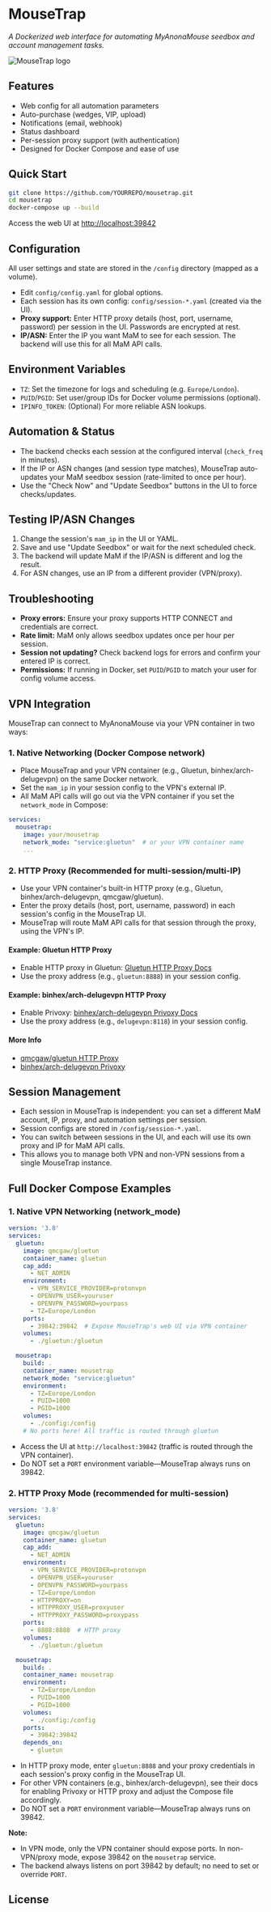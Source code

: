 # MouseTrap

_A Dockerized web interface for automating MyAnonaMouse seedbox and account management tasks._

![MouseTrap logo](frontend/src/assets/logo.svg)

## Features

- Web config for all automation parameters
- Auto-purchase (wedges, VIP, upload)
- Notifications (email, webhook)
- Status dashboard
- Per-session proxy support (with authentication)
- Designed for Docker Compose and ease of use

## Quick Start

```bash
git clone https://github.com/YOURREPO/mousetrap.git
cd mousetrap
docker-compose up --build
```

Access the web UI at [http://localhost:39842](http://localhost:39842)

## Configuration

All user settings and state are stored in the `/config` directory (mapped as a volume).

- Edit `config/config.yaml` for global options.
- Each session has its own config: `config/session-*.yaml` (created via the UI).
- **Proxy support:** Enter HTTP proxy details (host, port, username, password) per session in the UI. Passwords are encrypted at rest.
- **IP/ASN:** Enter the IP you want MaM to see for each session. The backend will use this for all MaM API calls.

## Environment Variables

- `TZ`: Set the timezone for logs and scheduling (e.g. `Europe/London`).
- `PUID`/`PGID`: Set user/group IDs for Docker volume permissions (optional).
- `IPINFO_TOKEN`: (Optional) For more reliable ASN lookups.

## Automation & Status

- The backend checks each session at the configured interval (`check_freq` in minutes).
- If the IP or ASN changes (and session type matches), MouseTrap auto-updates your MaM seedbox session (rate-limited to once per hour).
- Use the "Check Now" and "Update Seedbox" buttons in the UI to force checks/updates.

## Testing IP/ASN Changes

1. Change the session's `mam_ip` in the UI or YAML.
2. Save and use "Update Seedbox" or wait for the next scheduled check.
3. The backend will update MaM if the IP/ASN is different and log the result.
4. For ASN changes, use an IP from a different provider (VPN/proxy).

## Troubleshooting

- **Proxy errors:** Ensure your proxy supports HTTP CONNECT and credentials are correct.
- **Rate limit:** MaM only allows seedbox updates once per hour per session.
- **Session not updating?** Check backend logs for errors and confirm your entered IP is correct.
- **Permissions:** If running in Docker, set `PUID`/`PGID` to match your user for config volume access.

## VPN Integration

MouseTrap can connect to MyAnonaMouse via your VPN container in two ways:

### 1. Native Networking (Docker Compose network)
- Place MouseTrap and your VPN container (e.g., Gluetun, binhex/arch-delugevpn) on the same Docker network.
- Set the `mam_ip` in your session config to the VPN's external IP.
- All MaM API calls will go out via the VPN container if you set the `network_mode` in Compose:

```yaml
services:
  mousetrap:
    image: your/mousetrap
    network_mode: "service:gluetun"  # or your VPN container name
    ...
```

### 2. HTTP Proxy (Recommended for multi-session/multi-IP)
- Use your VPN container's built-in HTTP proxy (e.g., Gluetun, binhex/arch-delugevpn, qmcgaw/gluetun).
- Enter the proxy details (host, port, username, password) in each session's config in the MouseTrap UI.
- MouseTrap will route MaM API calls for that session through the proxy, using the VPN's IP.

#### Example: Gluetun HTTP Proxy
- Enable HTTP proxy in Gluetun: [Gluetun HTTP Proxy Docs](https://github.com/qdm12/gluetun-wiki/blob/main/setup/http-proxy.md)
- Use the proxy address (e.g., `gluetun:8888`) in your session config.

#### Example: binhex/arch-delugevpn HTTP Proxy
- Enable Privoxy: [binhex/arch-delugevpn Privoxy Docs](https://github.com/binhex/documentation/blob/master/docker/faq/vpn.md#privoxy-support)
- Use the proxy address (e.g., `delugevpn:8118`) in your session config.

#### More Info
- [qmcgaw/gluetun HTTP Proxy](https://github.com/qdm12/gluetun-wiki/blob/main/setup/http-proxy.md)
- [binhex/arch-delugevpn Privoxy](https://github.com/binhex/documentation/blob/master/docker/faq/vpn.md#privoxy-support)

## Session Management

- Each session in MouseTrap is independent: you can set a different MaM account, IP, proxy, and automation settings per session.
- Session configs are stored in `/config/session-*.yaml`.
- You can switch between sessions in the UI, and each will use its own proxy and IP for MaM API calls.
- This allows you to manage both VPN and non-VPN sessions from a single MouseTrap instance.

## Full Docker Compose Examples

### 1. Native VPN Networking (network_mode)

```yaml
version: '3.8'
services:
  gluetun:
    image: qmcgaw/gluetun
    container_name: gluetun
    cap_add:
      - NET_ADMIN
    environment:
      - VPN_SERVICE_PROVIDER=protonvpn
      - OPENVPN_USER=youruser
      - OPENVPN_PASSWORD=yourpass
      - TZ=Europe/London
    ports:
      - 39842:39842  # Expose MouseTrap's web UI via VPN container
    volumes:
      - ./gluetun:/gluetun

  mousetrap:
    build: .
    container_name: mousetrap
    network_mode: "service:gluetun"
    environment:
      - TZ=Europe/London
      - PUID=1000
      - PGID=1000
    volumes:
      - ./config:/config
    # No ports here! All traffic is routed through gluetun
```

- Access the UI at `http://localhost:39842` (traffic is routed through the VPN container).
- Do NOT set a `PORT` environment variable—MouseTrap always runs on 39842.

### 2. HTTP Proxy Mode (recommended for multi-session)

```yaml
version: '3.8'
services:
  gluetun:
    image: qmcgaw/gluetun
    container_name: gluetun
    cap_add:
      - NET_ADMIN
    environment:
      - VPN_SERVICE_PROVIDER=protonvpn
      - OPENVPN_USER=youruser
      - OPENVPN_PASSWORD=yourpass
      - TZ=Europe/London
      - HTTPPROXY=on
      - HTTPPROXY_USER=proxyuser
      - HTTPPROXY_PASSWORD=proxypass
    ports:
      - 8888:8888  # HTTP proxy
    volumes:
      - ./gluetun:/gluetun

  mousetrap:
    build: .
    container_name: mousetrap
    environment:
      - TZ=Europe/London
      - PUID=1000
      - PGID=1000
    volumes:
      - ./config:/config
    ports:
      - 39842:39842
    depends_on:
      - gluetun
```

- In HTTP proxy mode, enter `gluetun:8888` and your proxy credentials in each session's proxy config in the MouseTrap UI.
- For other VPN containers (e.g., binhex/arch-delugevpn), see their docs for enabling Privoxy or HTTP proxy and adjust the Compose file accordingly.
- Do NOT set a `PORT` environment variable—MouseTrap always runs on 39842.

**Note:**
- In VPN mode, only the VPN container should expose ports. In non-VPN/proxy mode, expose 39842 on the `mousetrap` service.
- The backend always listens on port 39842 by default; no need to set or override `PORT`.

## License

<!-- You may add your license details here if desired. -->